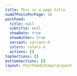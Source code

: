 ```yaml
---
title: This is a page title
numOfPostsPerPage: 10
postFeed:
  title: null
  subtitle: null
  showDate: true
  showAuthor: true
  variant: variant-d
  colors: colors-a
  actions: []
topSections: []
bottomSections: []
layout: PostFeedCategoryLayout
---
```

